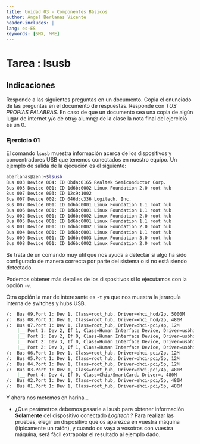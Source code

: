 ```yaml
---
title: Unidad 03 - Componentes Básicos
author: Angel Berlanas Vicente
header-includes: |
lang: es-ES
keywords: [SMX, MME]
---
```


# Tarea : lsusb

## Indicaciones

Responde a las siguientes preguntas en un documento. Copia el enunciado de las preguntas en el documento de respuestas.
Responde con *TUS PROPIAS PALABRAS*. En caso de que un documento sea una copia de algún lugar de internet y/o de otr@ alumn@
de la clase la nota final del ejercicio es un 0.

### Ejercicio 01

El comando `lsusb` muestra información acerca de los dispositivos y concentradores USB que tenemos conectados en nuestro equipo.
Un ejemplo de salida de la ejecución es el siguiente:

```bash
aberlanas@zen:~$lsusb
Bus 003 Device 004: ID 0bda:0165 Realtek Semiconductor Corp. 
Bus 003 Device 001: ID 1d6b:0002 Linux Foundation 2.0 root hub
Bus 007 Device 003: ID 12c9:1002  
Bus 007 Device 002: ID 046d:c336 Logitech, Inc. 
Bus 007 Device 001: ID 1d6b:0001 Linux Foundation 1.1 root hub
Bus 006 Device 001: ID 1d6b:0001 Linux Foundation 1.1 root hub
Bus 002 Device 001: ID 1d6b:0002 Linux Foundation 2.0 root hub
Bus 005 Device 001: ID 1d6b:0001 Linux Foundation 1.1 root hub
Bus 001 Device 001: ID 1d6b:0002 Linux Foundation 2.0 root hub
Bus 004 Device 001: ID 1d6b:0001 Linux Foundation 1.1 root hub
Bus 009 Device 001: ID 1d6b:0003 Linux Foundation 3.0 root hub
Bus 008 Device 001: ID 1d6b:0002 Linux Foundation 2.0 root hub
```

Se trata de un comando muy útil que nos ayuda a detectar si algo ha sido configurado de manera correcta por parte del sistema
o si no está siendo detectado.

Podemos obtener más detalles de los dispositivos si lo ejecutamos con la opción `-v`.

Otra opción la mar de interesante es `-t` ya que nos muestra la jerarquía interna de switches y hubs USB.

```bash
/:  Bus 09.Port 1: Dev 1, Class=root_hub, Driver=xhci_hcd/2p, 5000M
/:  Bus 08.Port 1: Dev 1, Class=root_hub, Driver=xhci_hcd/2p, 480M
/:  Bus 07.Port 1: Dev 1, Class=root_hub, Driver=ohci-pci/4p, 12M
    |__ Port 1: Dev 2, If 1, Class=Human Interface Device, Driver=usbhid, 12M
    |__ Port 1: Dev 2, If 0, Class=Human Interface Device, Driver=usbhid, 12M
    |__ Port 2: Dev 3, If 0, Class=Human Interface Device, Driver=usbhid, 12M
    |__ Port 2: Dev 3, If 1, Class=Human Interface Device, Driver=usbhid, 12M
/:  Bus 06.Port 1: Dev 1, Class=root_hub, Driver=ohci-pci/2p, 12M
/:  Bus 05.Port 1: Dev 1, Class=root_hub, Driver=ohci-pci/5p, 12M
/:  Bus 04.Port 1: Dev 1, Class=root_hub, Driver=ohci-pci/5p, 12M
/:  Bus 03.Port 1: Dev 1, Class=root_hub, Driver=ehci-pci/4p, 480M
    |__ Port 4: Dev 4, If 0, Class=Chip/SmartCard, Driver=, 480M
/:  Bus 02.Port 1: Dev 1, Class=root_hub, Driver=ehci-pci/5p, 480M
/:  Bus 01.Port 1: Dev 1, Class=root_hub, Driver=ehci-pci/5p, 480M
```

Y ahora nos metemos en harina...

 * ¿Que parámetros debemos pasarle a lsusb para obtener información **Solamente** del dispositivo conectado *Logitech*.? Para realizar las pruebas, elegir un dispositivo que os aparezca en vuestra máquina (típicamente un ratón), y cuando os vaya a vosotros con vuestra máquina, será fácil extrapolar el resultado al ejemplo dado.

